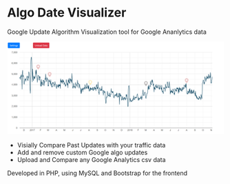 # Algo Date Visualizer

Google Update Algorithm Visualization tool for Google Ananlytics data

![](AUV_main_chart.png) 

* Visially Compare Past Updates with your traffic data
* Add and remove custom Google algo updates 
* Upload and Compare any Google Analytics csv data

Developed in PHP, using MySQL and Bootstrap for the frontend
